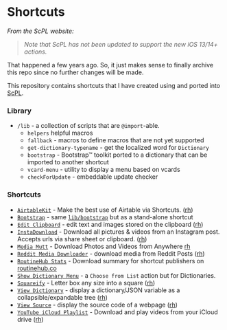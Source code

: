 # Shortcuts

_From the ScPL website:_ 

> _Note that ScPL has not been updated to support the new iOS 13/14+ actions._

That happened a few years ago. So, it just makes sense to finally archive this repo since no further changes will be made.


This repository contains shortcuts that I have created using and ported into [ScPL](https://scpl.dev).

### Library

* `/lib` - a collection of scripts that are `@import`-able.
  - `helpers` helpful macros
  - `fallback` - macros to define macros that are not yet supported
  - `get-dictionary-typename` - get the localized word for `Dictionary`
  - `bootstrap` - Bootstrap&trade; toolkit ported to a dictionary that can be imported to another shortcut
  - `vcard-menu` - utility to display a menu based on vcards
  - `checkForUpdate` - embeddable update checker

### Shortcuts

* [`AirtableKit`](AirtableKit/docs/) - Make the best use of Airtable via Shortcuts. ([rh](https://routinehub.co/shortcut/2828))
* [`Bootstrap`](Bootstrap.scpl) - same [`lib/bootstrap`](lib/bootstrap) but as a stand-alone shortcut
* [`Edit Clipboard`](Edit%20Clipboard.scpl) - edit text and images stored on the clipboard ([rh](https://routinehub.co/shortcut/286))
* [`InstaDownload`](InstaDownload/docs/) - Download all pictures & videos from an Instagram post. Accepts urls via share sheet or clipboard. ([rh](https://routinehub.co/shortcut/297))
* [`Media Mutt`](MediaMutt/docs/) - Download Photos and Videos from Anywhere [rh](https://routinehub.co/shortcut/3184)
* [`Reddit Media Downloader`](RMD/docs/) - download media from Reddit Posts ([rh](https://routinehub.co/shortcut/2406))
* [`RoutineHub Stats`](RoutineHub%20Stats.scpl) - Download summary for shortcut publishers on [routinehub.co](https://routinehub.co)
* [`Show Dictionary Menu`](Show%20Dictionary%20Menu.scpl) - a `Choose from List` action but for Dictionaries.
* [`Squareify`](Squareify/Squareify.scpl) - Letter box any size into a square ([rh](https://routinehub.co/shortcut/95))
* [`View Dictionary`](View%20Dictionary.scpl) - display a dictionary/JSON variable as a collapsible/expandable tree ([rh](https://routinehub.co/shortcut/307))
* [`View Source`](View%20Source.scpl) - display the source code of a webpage ([rh](https://routinehub.co/shortcut/97))
* [`YouTube iCloud Playlist`](YTIP/docs/) - Download and play videos from your iCloud drive ([rh](https://routinehub.co/shortcut/2611))

